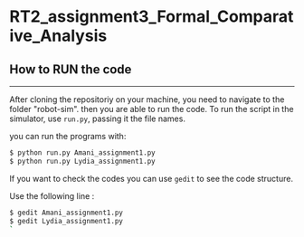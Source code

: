 # RT2_assignment3_Formal_Comparative_Analysis

## How to RUN the code
-----------------------------

After cloning the repositoriy on your machine, you need to navigate to the folder "robot-sim". then you are able to run the code.
To run the script in the simulator, use `run.py`, passing it the file names. 

you can run the programs with:

```bash
$ python run.py Amani_assignment1.py 
$ python run.py Lydia_assignment1.py 
```

If you want to check the codes you can use `gedit` to see the code structure.

Use the following line :

```bash
$ gedit Amani_assignment1.py
$ gedit Lydia_assignment1.py
`
